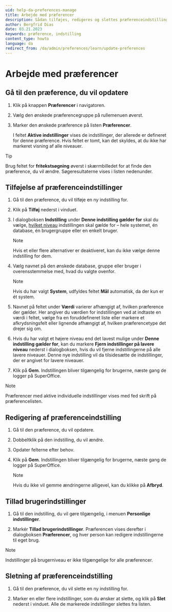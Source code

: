 ```yaml
---
uid: help-da-preferences-manage
title: Arbejde med præferencer
description: Sådan tilføjes, redigeres og slettes præferenceindstillinger.
author: Bergfrid Dias
date: 03.21.2023
keywords: præference, indstilling
content_type: howto
language: da
redirect_from: /da/admin/preferences/learn/update-preferences
---
```


# Arbejde med præferencer

## Gå til den præference, du vil opdatere

1. Klik på knappen <i class="ph ph-gear" aria-hidden="true"></i> **Præferencer** i navigatoren.
2. Vælg den ønskede præferencegruppe på rullemenuen øverst.
3. Marker den ønskede præference på listen **Præferencer**.

    I feltet **Aktive indstillinger** vises de indstillinger, der allerede er defineret for denne præference. Hvis feltet er tomt, kan det skyldes, at du ikke har markeret visning af alle niveauer.

> [!TIP]
> Brug feltet for **fritekstsøgning** øverst i skærmbilledet for at finde den præference, du vil ændre. Søgeresultaterne vises i listen nedenunder.

## Tilføjelse af præferenceindstillinger

1. Gå til den præference, du vil tilføje en ny indstilling for.

1. Klik på **Tilføj** nederst i vinduet.

1. I dialogboksen **Indstilling** under **Denne indstilling gælder for** skal du vælge, [hvilket niveau][2] indstillingen skal gælde for – hele systemet, én database, én brugergruppe eller en enkelt bruger.

    > [!NOTE]
    > Hvis et eller flere alternativer er deaktiveret, kan du ikke vælge denne indstilling for dem.

1. Vælg navnet på den ønskede database, gruppe eller bruger i overensstemmelse med, hvad du valgte ovenfor.

    > [!NOTE]
    > Hvis du har valgt **System**, udfyldes feltet **Mål** automatisk, da der kun er ét system.

1. Navnet på feltet under **Værdi** varierer afhængigt af, hvilken præference der gælder. Her angiver du værdien for indstillingen ved at indtaste en værdi i feltet, vælge fra en foruddefineret liste eller markere et afkrydsningsfelt eller lignende afhængigt af, hvilken præferencetype det drejer sig om.

1. Hvis du har valgt et højere niveau end det lavest mulige under **Denne indstilling gælder for**, kan du markere **Fjern indstillinger på lavere niveau** nederst i dialogboksen, hvis du vil fjerne indstillingerne på alle lavere niveauer. Denne nye indstilling vil da tilsidesætte de indstillinger, der er angivet for lavere niveauer.

1. Klik på **Gem**. Indstillingen bliver tilgængelig for brugerne, næste gang de logger på SuperOffice.

> [!NOTE]
> Præferencer med aktive individuelle indstillinger vises med fed skrift på præferencelisten.

## <a id="edit"></a>Redigering af præferenceindstilling

1. Gå til den præference, du vil opdatere.

1. Dobbeltklik på den indstilling, du vil ændre.

1. Opdater felterne efter behov.

1. Klik på **Gem**. Indstillingen bliver tilgængelig for brugerne, næste gang de logger på SuperOffice.

    > [!NOTE]
    > Hvis du ikke vil gemme ændringerne alligevel, kan du klikke på **Afbryd**.

## <a id="personal"></a>Tillad brugerindstillinger

1. Gå til den indstilling, du vil gøre tilgængelig, i menuen **Personlige indstillinger**.

1. Markér **Tillad brugerindstillinger**. Præferencen vises derefter i dialogboksen **Præferencer**, og hver person kan redigere indstillingerne til eget brug.

> [!NOTE]
> Indstillinger på brugerniveau er ikke tilgængelige for alle præferencer.

## Sletning af præferenceindstilling

1. Gå til den præference, du vil slette en ny indstilling for.

1. Marker en eller flere indstillinger, som du ønsker at slette, og klik på **Slet** nederst i vinduet. Alle de markerede indstillinger slettes fra listen.

<!-- Referenced links -->
[2]: index.md#levels

<!-- Referenced images -->
